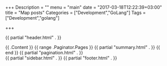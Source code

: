 +++
Description = ""
menu = "main"
date = "2017-03-18T12:22:39+03:00"
title = "Map posts"
Categories = ["Development","GoLang"]
Tags = ["Development","golang"]

+++

{{ partial "header.html" . }}
	<main>
        {{ .Content }}
        {{ range .Paginator.Pages }}
			{{ partial "summary.html" . }}
		{{ end }}
		{{ partial "pagination.html" . }}
	</main>
{{ partial "sidebar.html" . }}
{{ partial "footer.html" . }}
